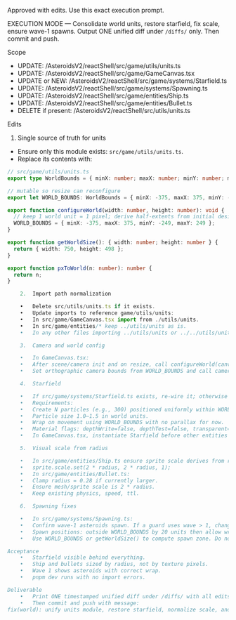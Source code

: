 Approved with edits. Use this exact execution prompt.

EXECUTION MODE — Consolidate world units, restore starfield, fix scale, ensure wave-1 spawns. Output ONE unified diff under `/diffs/` only. Then commit and push.

Scope
- UPDATE: /AsteroidsV2/reactShell/src/game/utils/units.ts
- UPDATE: /AsteroidsV2/reactShell/src/game/GameCanvas.tsx
- UPDATE or NEW: /AsteroidsV2/reactShell/src/game/systems/Starfield.ts
- UPDATE: /AsteroidsV2/reactShell/src/game/systems/Spawning.ts
- UPDATE: /AsteroidsV2/reactShell/src/game/entities/Ship.ts
- UPDATE: /AsteroidsV2/reactShell/src/game/entities/Bullet.ts
- DELETE if present: /AsteroidsV2/reactShell/src/utils/units.ts

Edits

1) Single source of truth for units
- Ensure only this module exists: `src/game/utils/units.ts`.
- Replace its contents with:

```ts
// src/game/utils/units.ts
export type WorldBounds = { minX: number; maxX: number; minY: number; maxY: number };

// mutable so resize can reconfigure
export let WORLD_BOUNDS: WorldBounds = { minX: -375, maxX: 375, minY: -249, maxY: 249 };

export function configureWorld(width: number, height: number): void {
  // keep 1 world unit = 1 pixel; derive half-extents from initial design not DPR
  WORLD_BOUNDS = { minX: -375, maxX: 375, minY: -249, maxY: 249 };
}

export function getWorldSize(): { width: number; height: number } {
  return { width: 750, height: 498 };
}

export function pxToWorld(n: number): number {
  return n;
}

	2.	Import path normalization

	•	Delete src/utils/units.ts if it exists.
	•	Update imports to reference game/utils/units:
	•	In src/game/GameCanvas.tsx import from ./utils/units.
	•	In src/game/entities/* keep ../utils/units as is.
	•	In any other files importing ../utils/units or ../../utils/units, point them at the game/utils/units relative path from their location.

	3.	Camera and world config

	•	In GameCanvas.tsx:
	•	After scene/camera init and on resize, call configureWorld(canvas.clientWidth, canvas.clientHeight).
	•	Set orthographic camera bounds from WORLD_BOUNDS and call camera.updateProjectionMatrix().

	4.	Starfield

	•	If src/game/systems/Starfield.ts exists, re-wire it; otherwise create it.
	•	Requirements:
	•	Create N particles (e.g., 300) positioned uniformly within WORLD_BOUNDS.
	•	Particle size 1.0–1.5 in world units.
	•	Wrap on movement using WORLD_BOUNDS with no parallax for now.
	•	Material flags: depthWrite=false, depthTest=false, transparent=true.
	•	In GameCanvas.tsx, instantiate Starfield before other entities and call its update(dt) each frame.

	5.	Visual scale from radius

	•	In src/game/entities/Ship.ts ensure sprite scale derives from radius:
	•	sprite.scale.set(2 * radius, 2 * radius, 1);
	•	In src/game/entities/Bullet.ts:
	•	Clamp radius = 0.28 if currently larger.
	•	Ensure mesh/sprite scale is 2 * radius.
	•	Keep existing physics, speed, ttl.

	6.	Spawning fixes

	•	In src/game/systems/Spawning.ts:
	•	Confirm wave-1 asteroids spawn. If a guard uses wave > 1, change to wave >= 1.
	•	Spawn positions: outside WORLD_BOUNDS by 20 units then allow wrap.
	•	Use WORLD_BOUNDS or getWorldSize() to compute spawn zone. Do not hardcode canvas size.

Acceptance
	•	Starfield visible behind everything.
	•	Ship and bullets sized by radius, not by texture pixels.
	•	Wave 1 shows asteroids with correct wrap.
	•	pnpm dev runs with no import errors.

Deliverable
	•	Print ONE timestamped unified diff under /diffs/ with all edits and the file deletion if applicable. No truncation.
	•	Then commit and push with message:
fix(world): unify units module, restore starfield, normalize scale, and ensure wave-1 asteroids

